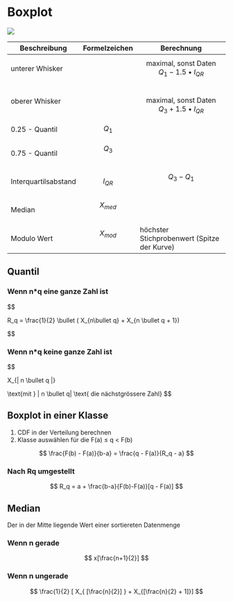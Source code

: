 # Boxplot

![](images/IMG_0206.jpeg)

| Beschreibung | Formelzeichen | Berechnung |
|--|--|--|
| unterer Whisker | | $$ \text{maximal, sonst Daten } Q_1 - 1.5 \bullet I_{QR} $$ |
| oberer Whisker | | $$ \text{maximal, sonst Daten } Q_3 + 1.5 \bullet I_{QR} $$ |
| 0.25 - Quantil | $$ Q_1 $$ | |
| 0.75 - Quantil | $$ Q_3 $$ | |
| Interquartilsabstand | $$ I_{QR} $$ | $$ Q_3 - Q_1 $$ |
| Median | $$ X_{med} $$ | |
| Modulo Wert | $$ X_{mod} $$ | höchster Stichprobenwert (Spitze der Kurve) | 

## Quantil

### Wenn n*q eine ganze Zahl ist

$$

R_q = \frac{1}{2} \bullet ( X_{n\bullet q} + X_{n \bullet q + 1})

$$

### Wenn n*q keine ganze Zahl ist

$$

X_{| n \bullet q |}

\text{mit } | n \bullet q| \text{ die nächstgrössere Zahl}
$$

## Boxplot in einer Klasse

1. CDF in der Verteilung berechnen
2. Klasse auswählen für die F(a) ≤ q < F(b)

$$
	\frac{F(b) - F(a)}{b-a} = \frac{q - F(a)}{R_q - a}
$$

### Nach Rq umgestellt

$$
	R_q = a + \frac{b-a}{F(b)-F(a)}[q - F(a)]
$$

## Median
Der in der Mitte liegende Wert einer sortiereten Datenmenge
### Wenn n gerade

$$
	x[\frac{n+1}{2}]
$$

### Wenn n ungerade

$$
	\frac{1}{2} [ X_{ [\frac{n}{2}] } + X_{[\frac{n}{2} + 1]}]
$$

